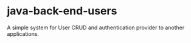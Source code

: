 # java-back-end-users
A simple system for User CRUD and authentication provider to another applications.

